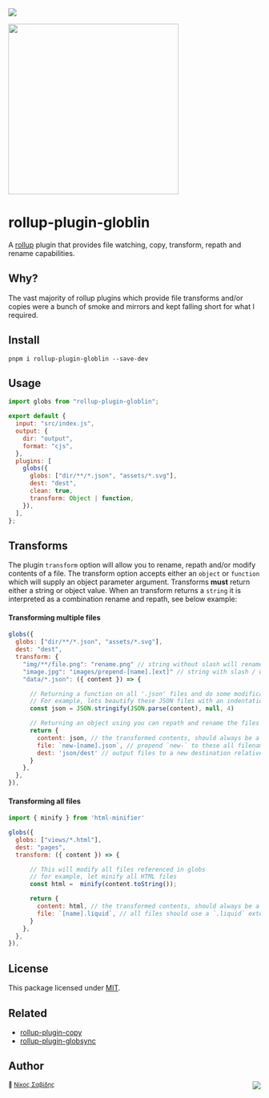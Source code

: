 <img align="left" src="https://img.shields.io/librariesio/release/npm/rollup-plugin-globlin?style=flat-square&label=&logoWidth=28&labelColor=555&logo=data:image/svg+xml;base64,PHN2ZyB4bWxucz0iaHR0cDovL3d3dy53My5vcmcvMjAwMC9zdmciIHZpZXdCb3g9IjAgMCAyNCA5LjMzIj48dGl0bGU+bnBtPC90aXRsZT48cGF0aCBkPSJNMCwwVjhINi42N1Y5LjMzSDEyVjhIMjRWMFpNNi42Nyw2LjY2SDUuMzN2LTRINHY0SDEuMzRWMS4zM0g2LjY3Wm00LDBWOEg4VjEuMzNoNS4zM1Y2LjY2SDEwLjY3Wm0xMiwwSDIxLjM0di00SDIwdjRIMTguNjd2LTRIMTcuMzR2NEgxNC42N1YxLjMzaDhabS0xMi00SDEyVjUuMzNIMTAuNjZaIiBzdHlsZT0iZmlsbDojZmZmIi8+PC9zdmc+" />

<br>

<p align="left">

<img align="center" src="https://github.com/panoply/rollup-plugin-globlin/blob/master/gif.gif?raw=true" width="340px" />

</p>

# rollup-plugin-globlin

A [rollup](https://rollupjs.org) plugin that provides file watching, copy, transform, repath and rename capabilities.

## Why?

The vast majority of rollup plugins which provide file transforms and/or copies were a bunch of smoke and mirrors and kept falling short for what I required.

## Install

```cli
pnpm i rollup-plugin-globlin --save-dev
```

## Usage

```js
import globs from "rollup-plugin-globlin";

export default {
  input: "src/index.js",
  output: {
    dir: "output",
    format: "cjs",
  },
  plugins: [
    globs({
      globs: ["dir/**/*.json", "assets/*.svg"],
      dest: "dest",
      clean: true,
      transform: Object | function,
    }),
  ],
};
```

## Transforms

The plugin `transform` option will allow you to rename, repath and/or modify contents of a file. The transform option accepts either an `object` or `function` which will supply an object parameter argument. Transforms **must** return either a string or object value. When an transform returns a `string` it is interpreted as a combination rename and repath, see below example:

#### Transforming multiple files

```js
globs({
  globs: ["dir/**/*.json", "assets/*.svg"],
  dest: "dest",
  transform: {
    "img/**/file.png": "rename.png" // string without slash will rename the file
    "image.jpg": "images/prepend-[name].[ext]" // string with slash / will repath from dest/
    "data/*.json": ({ content }) => {

      // Returning a function on all '.json' files and do some modifications
      // For example, lets beautify these JSON files with an indentation of 4
      const json = JSON.stringify(JSON.parse(content), null, 4)

      // Returning an object using you can repath and rename the files using the
      return {
        content: json, // the transformed contents, should always be a string!
        file: `new-[name].json`, // prepend `new-` to these all filenames
        dest: 'json/dest' // output files to a new destination relative to workspace root
      }
    },
  },
}),
```

#### Transforming all files

```js
import { minify } from 'html-minifier'

globs({
  globs: ["views/*.html"],
  dest: "pages",
  transform: ({ content }) => {

      // This will modify all files referenced in globs
      // for example, let minify all HTML files
      const html =  minify(content.toString());

      return {
        content: html, // the transformed contents, should always be a string!
        file: `[name].liquid`, // all files should use a `.liquid` extension
      }
    },
  },
}),
```

## License

This package licensed under [MIT](#LICENSE).

## Related

- [rollup-plugin-copy](https://github.com/vladshcherbin/rollup-plugin-copy)
- [rollup-plugin-globsync](https://github.com/tivac/)

## Author

<small>🥛 [Νίκος Σαβίδης](mailto:nicos@gmx.com)</small> <a href="https://twitter.com/sisselsiv"><img align="right" src="https://img.shields.io/badge/-@sisselsiv-1DA1F2?logo=twitter&logoColor=fff" /></a>
